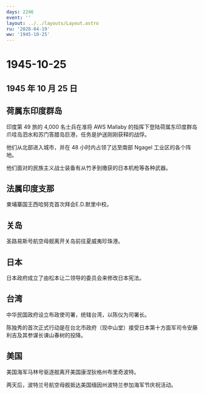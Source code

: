 ```yaml
---
days: 2246
event: ''
layout: ../../layouts/Layout.astro
ru: '2028-04-19'
ww: '1945-10-25'
---
```


# 1945-10-25

## 1945 年 10 月 25 日

## 荷属东印度群岛

印度第 49 旅的 4,000 名士兵在准将 AWS Mallaby
的指挥下登陆荷属东印度群岛爪哇岛泗水和苏门答腊岛巨港，任务是护送刚刚获释的战俘。

他们从北部进入城市，并在 48 小时内占领了远至南部 Ngagel
工业区的各个阵地。

他们面对的民族主义战士装备有从竹矛到缴获的日本机枪等各种武器。

## 法属印度支那

柬埔寨国王西哈努克首次拜会E.D.默里中校。

## 关岛

圣路易斯号航空母舰离开关岛前往夏威夷珍珠港。

## 日本

日本政府成立了由松本让二领导的委员会来修改日本宪法。

## 台湾

中华民国政府设立布政使司署，统辖台湾，以陈仪为司署长。

陈独秀的首次正式行动是在台北市政府（现中山堂）接受日本第十方面军司令安藤利吉及其参谋长谏山春树的投降。

## 美国

美国海军马林号驱逐舰离开美国康涅狄格州布里奇波特。

两天后，波特兰号航空母舰抵达美国缅因州波特兰参加海军节庆祝活动。